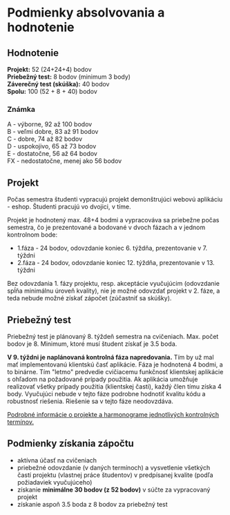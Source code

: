 # Podmienky absolvovania a hodnotenie

## Hodnotenie

**Projekt:** 52 (24+24+4) bodov  
**Priebežný test:** 8 bodov (minimum 3 body)  
**Záverečný test (skúška):** 40 bodov  
**Spolu:** 100 (52 + 8 + 40) bodov

### Známka

A - výborne, 92 až 100 bodov  
B - veľmi dobre, 83 až 91 bodov  
C - dobre, 74 až 82 bodov  
D - uspokojivo, 65 až 73 bodov  
E - dostatočne, 56 až 64 bodov  
FX - nedostatočne, menej ako 56 bodov

## Projekt

Počas semestra študenti vypracujú projekt demonštrujúci webovú aplikáciu - eshop. Študenti pracujú vo dvojici, v tíme.

Projekt je hodnotený max. 48+4 bodmi a vypracováva sa priebežne počas semestra, čo je prezentované a bodované v dvoch fázach a v jednom kontrolnom bode:

- 1.fáza - 24 bodov, odovzdanie koniec 6. týždňa, prezentovanie v 7. týždni
- 2.fáza - 24 bodov, odovzdanie koniec 12. týždňa, prezentovanie v 13. týždni

Bez odovzdania 1. fázy projektu, resp. akceptácie vyučujúcim (odovzdanie spĺňa minimálnu úroveň kvality), nie je možné odovzdať projekt v 2. fáze, a teda nebude možné získať zápočet (zúčastniť sa skúšky).

## Priebežný test

Priebežný test je plánovaný 8. týždeň semestra na cvičeniach. Max. počet bodov je 8. Minimum, ktoré musí študent získať je 3.5 boda.

**V 9. týždni je naplánovaná kontrolná fáza napredovania.** Tím by už mal mať implementovanú klientskú časť aplikácie. Fáza je hodnotená 4 bodmi, a to binárne. Tím "letmo" predvedie cvičiacemu funkčnosť klientskej aplikácie s ohľadom na požadované prípady použitia. Ak aplikácia umožňuje realizovať všetky prípady použitia (klientskej časti), každý člen tímu získa 4 body. Vyučujúci nebude v tejto fáze podrobne hodnotiť kvalitu kódu a robustnosť riešenia. Riešenie sa v tejto fáze neodovzdáva.

[Podrobné informácie o projekte a harmonograme jednotlivých kontrolných termínov.](../semestralny-projekt)

## Podmienky získania zápočtu

- aktívna účasť na cvičeniach
- priebežné odovzdanie (v daných termínoch) a vysvetlenie všetkých častí projektu (vlastnej práce študentov) v predpísanej kvalite (podľa požiadaviek vyučujúceho)
- získanie **minimálne 30 bodov (z 52 bodov)** v súčte za vypracovaný projekt
- získanie aspoň 3.5 boda z 8 bodov za priebežný test
